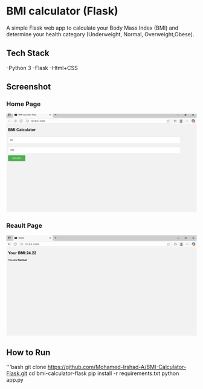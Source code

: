 # BMI calculator (Flask)

A simple Flask web app to calculate your Body Mass Index (BMI) and determine your health category (Underweight, Normal, Overweight,Obese).

## Tech Stack
-Python 3
-Flask
-Html+CSS

## Screenshot

### Home Page
![Home](screenshots/home-page.png)

### Reault Page
![Result](screenshots/results.png)

## How to Run

'''bash
git clone https://github.com/Mohamed-Irshad-A/BMI-Calculator-Flask.git
cd bmi-calculator-flask
pip install -r requirements.txt
python app.py
